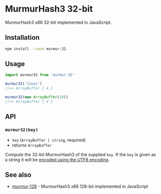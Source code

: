 # MurmurHash3 32-bit

MurmurHash3 x86 32-bit implemented in JavaScript.

## Installation

```sh
npm install --save murmur-32
```

## Usage

```js
import murmur32 from 'murmur-32'

murmur32('linus')
//=> ArrayBuffer { 4 }

murmur32(new ArrayBuffer(10))
//=> ArrayBuffer { 4 }
```

## API

### `murmur32(key)`

- `key` (`ArrayBuffer | string`, required)
- returns `ArrayBuffer`

Compute the 32-bit MurmurHash3 of the supplied `key`. If the `key` is given as a string it will be [encoded using the UTF8 encoding](https://github.com/LinusU/encode-utf8).

## See also

- [murmur-128](https://github.com/LinusU/murmur-128) - MurmurHash3 x86 128-bit implemented in JavaScript
